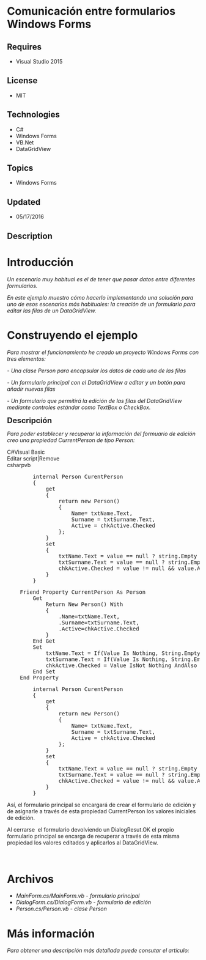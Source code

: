 # Comunicación entre formularios Windows Forms
## Requires
- Visual Studio 2015
## License
- MIT
## Technologies
- C#
- Windows Forms
- VB.Net
- DataGridView
## Topics
- Windows Forms
## Updated
- 05/17/2016
## Description

<h1>Introducci&oacute;n</h1>
<p><em>Un escenario muy habitual es el de tener que pasar datos entre diferentes formularios.</em></p>
<p><em>En este ejemplo muestro c&oacute;mo hacerlo implementando una soluci&oacute;n para uno de esos escenarios m&aacute;s habituales: la creaci&oacute;n de un formulario para editar las filas de un DataGridView.</em></p>
<h1><span>Construyendo el ejemplo</span></h1>
<p><em>Para mostrar el funcionamiento he creado un proyecto Windows Forms con tres elementos:</em></p>
<p><em>- Una clase Person para encapsular los datos de cada una de las filas</em></p>
<p><em>- Un formulario principal con el DataGridView a editar y un bot&oacute;n para a&ntilde;adir nuevas filas</em></p>
<p><em>- Un formulario que permitir&aacute; la edici&oacute;n de las filas del DataGridView mediante controles est&aacute;ndar como TextBox o CheckBox.</em></p>
<p><span style="font-size:20px; font-weight:bold">Descripci&oacute;n</span></p>
<p><em>Para poder establecer y recuperar la informaci&oacute;n del formuario de edici&oacute;n creo una propiedad CurrentPerson de tipo Person: &nbsp;&nbsp;</em></p>
<div class="scriptcode">
<div class="pluginEditHolder" pluginCommand="mceScriptCode">
<div class="title"><span>C#</span><span>Visual Basic</span></div>
<div class="pluginLinkHolder"><span class="pluginEditHolderLink">Editar script</span>|<span class="pluginRemoveHolderLink">Remove</span></div>
<span class="hidden">csharp</span><span class="hidden">vb</span>
<pre class="hidden">        internal Person CurentPerson
        {
            get
            {
                return new Person()
                {
                    Name= txtName.Text,
                    Surname = txtSurname.Text,
                    Active = chkActive.Checked
                };
            }
            set
            {
                txtName.Text = value == null ? string.Empty : value.Name;
                txtSurname.Text = value == null ? string.Empty : value.Surname;
                chkActive.Checked = value != null &amp;&amp; value.Active;
            }
        }</pre>
<pre class="hidden">    Friend Property CurrentPerson As Person
        Get
            Return New Person() With
            {
                .Name=txtName.Text,
                .Surname=txtSurname.Text,
                .Active=chkActive.Checked
            }
        End Get
        Set
            txtName.Text = If(Value Is Nothing, String.Empty, Value.Name)
            txtSurname.Text = If(Value Is Nothing, String.Empty, Value.Surname)
            chkActive.Checked = Value IsNot Nothing AndAlso value.Active
        End Set
    End Property</pre>
<div class="preview">
<pre class="csharp">&nbsp;&nbsp;&nbsp;&nbsp;&nbsp;&nbsp;&nbsp;&nbsp;<span class="cs__keyword">internal</span>&nbsp;Person&nbsp;CurentPerson&nbsp;
&nbsp;&nbsp;&nbsp;&nbsp;&nbsp;&nbsp;&nbsp;&nbsp;{&nbsp;
&nbsp;&nbsp;&nbsp;&nbsp;&nbsp;&nbsp;&nbsp;&nbsp;&nbsp;&nbsp;&nbsp;&nbsp;<span class="cs__keyword">get</span>&nbsp;
&nbsp;&nbsp;&nbsp;&nbsp;&nbsp;&nbsp;&nbsp;&nbsp;&nbsp;&nbsp;&nbsp;&nbsp;{&nbsp;
&nbsp;&nbsp;&nbsp;&nbsp;&nbsp;&nbsp;&nbsp;&nbsp;&nbsp;&nbsp;&nbsp;&nbsp;&nbsp;&nbsp;&nbsp;&nbsp;<span class="cs__keyword">return</span>&nbsp;<span class="cs__keyword">new</span>&nbsp;Person()&nbsp;
&nbsp;&nbsp;&nbsp;&nbsp;&nbsp;&nbsp;&nbsp;&nbsp;&nbsp;&nbsp;&nbsp;&nbsp;&nbsp;&nbsp;&nbsp;&nbsp;{&nbsp;
&nbsp;&nbsp;&nbsp;&nbsp;&nbsp;&nbsp;&nbsp;&nbsp;&nbsp;&nbsp;&nbsp;&nbsp;&nbsp;&nbsp;&nbsp;&nbsp;&nbsp;&nbsp;&nbsp;&nbsp;Name=&nbsp;txtName.Text,&nbsp;
&nbsp;&nbsp;&nbsp;&nbsp;&nbsp;&nbsp;&nbsp;&nbsp;&nbsp;&nbsp;&nbsp;&nbsp;&nbsp;&nbsp;&nbsp;&nbsp;&nbsp;&nbsp;&nbsp;&nbsp;Surname&nbsp;=&nbsp;txtSurname.Text,&nbsp;
&nbsp;&nbsp;&nbsp;&nbsp;&nbsp;&nbsp;&nbsp;&nbsp;&nbsp;&nbsp;&nbsp;&nbsp;&nbsp;&nbsp;&nbsp;&nbsp;&nbsp;&nbsp;&nbsp;&nbsp;Active&nbsp;=&nbsp;chkActive.Checked&nbsp;
&nbsp;&nbsp;&nbsp;&nbsp;&nbsp;&nbsp;&nbsp;&nbsp;&nbsp;&nbsp;&nbsp;&nbsp;&nbsp;&nbsp;&nbsp;&nbsp;};&nbsp;
&nbsp;&nbsp;&nbsp;&nbsp;&nbsp;&nbsp;&nbsp;&nbsp;&nbsp;&nbsp;&nbsp;&nbsp;}&nbsp;
&nbsp;&nbsp;&nbsp;&nbsp;&nbsp;&nbsp;&nbsp;&nbsp;&nbsp;&nbsp;&nbsp;&nbsp;<span class="cs__keyword">set</span>&nbsp;
&nbsp;&nbsp;&nbsp;&nbsp;&nbsp;&nbsp;&nbsp;&nbsp;&nbsp;&nbsp;&nbsp;&nbsp;{&nbsp;
&nbsp;&nbsp;&nbsp;&nbsp;&nbsp;&nbsp;&nbsp;&nbsp;&nbsp;&nbsp;&nbsp;&nbsp;&nbsp;&nbsp;&nbsp;&nbsp;txtName.Text&nbsp;=&nbsp;<span class="cs__keyword">value</span>&nbsp;==&nbsp;<span class="cs__keyword">null</span>&nbsp;?&nbsp;<span class="cs__keyword">string</span>.Empty&nbsp;:&nbsp;<span class="cs__keyword">value</span>.Name;&nbsp;
&nbsp;&nbsp;&nbsp;&nbsp;&nbsp;&nbsp;&nbsp;&nbsp;&nbsp;&nbsp;&nbsp;&nbsp;&nbsp;&nbsp;&nbsp;&nbsp;txtSurname.Text&nbsp;=&nbsp;<span class="cs__keyword">value</span>&nbsp;==&nbsp;<span class="cs__keyword">null</span>&nbsp;?&nbsp;<span class="cs__keyword">string</span>.Empty&nbsp;:&nbsp;<span class="cs__keyword">value</span>.Surname;&nbsp;
&nbsp;&nbsp;&nbsp;&nbsp;&nbsp;&nbsp;&nbsp;&nbsp;&nbsp;&nbsp;&nbsp;&nbsp;&nbsp;&nbsp;&nbsp;&nbsp;chkActive.Checked&nbsp;=&nbsp;<span class="cs__keyword">value</span>&nbsp;!=&nbsp;<span class="cs__keyword">null</span>&nbsp;&amp;&amp;&nbsp;<span class="cs__keyword">value</span>.Active;&nbsp;
&nbsp;&nbsp;&nbsp;&nbsp;&nbsp;&nbsp;&nbsp;&nbsp;&nbsp;&nbsp;&nbsp;&nbsp;}&nbsp;
&nbsp;&nbsp;&nbsp;&nbsp;&nbsp;&nbsp;&nbsp;&nbsp;}</pre>
</div>
</div>
</div>
<p>As&iacute;, el formulario principal se encargar&aacute; de crear el formulario de edici&oacute;n y de asignarle a trav&eacute;s de esta propiedad CurrentPerson los valores iniciales de edici&oacute;n.</p>
<p>Al cerrarse &nbsp;el formulario devolviendo un DialogResut.OK el propio formulario principal se encarga de recuperar a trav&eacute;s de esta misma propiedad los valores editados y aplicarlos al DataGridView.</p>
<p>&nbsp;</p>
<h1><span>Archivos</span></h1>
<ul>
<li><em>MainForm.cs/MainForm.vb - formulario principal</em> </li><li><em><em>DialogForm.cs/DialogForm.vb - formulario de edici&oacute;n</em></em> </li><li><em><em>Person.cs/Person.vb - clase Person</em></em> </li></ul>
<h1>M&aacute;s informaci&oacute;n</h1>
<p><em>Para obtener una descripci&oacute;n m&aacute;s detallada puede consutar el art&iacute;culo:</em></p>
<p><em><br>
</em></p>
